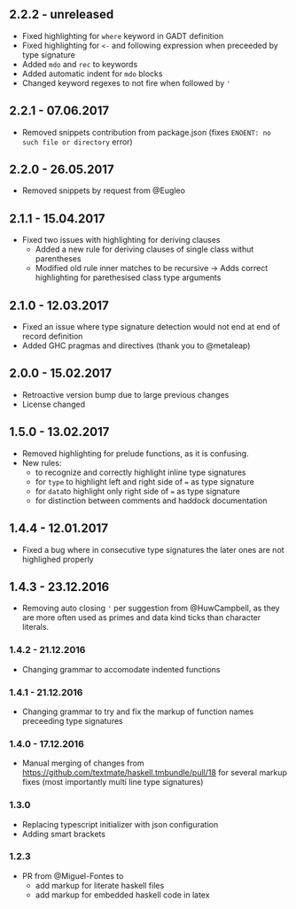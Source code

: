 ## 2.2.2 - unreleased

- Fixed highlighting for `where` keyword in GADT definition
- Fixed highlighting for `<-` and following expression when preceeded by type signature
- Added  `mdo` and `rec` to keywords
- Added automatic indent for `mdo` blocks
- Changed keyword regexes to not fire when followed by `'`

## 2.2.1 - 07.06.2017

- Removed snippets contribution from package.json (fixes `ENOENT: no such file or directory` error)

## 2.2.0 - 26.05.2017

- Removed snippets by request from @Eugleo

## 2.1.1 - 15.04.2017

- Fixed two issues with highlighting for deriving clauses
    - Added a new rule for deriving clauses of single class withut parentheses
    - Modified old rule inner matches to be recursive -> Adds correct highlighting for parethesised class type arguments

## 2.1.0  - 12.03.2017

- Fixed an issue where type signature detection would not end at end of record definition
- Added GHC pragmas and directives (thank you to @metaleap)

## 2.0.0 - 15.02.2017

- Retroactive version bump due to large previous changes 
- License changed

## 1.5.0 - 13.02.2017

- Removed highlighting for prelude functions, as it is confusing.
- New rules:
    - to recognize and correctly highlight inline type signatures
    - for `type` to highlight left and right side of `=` as type signature
    - for `data`to highlight only right side of `=` as type signature
    - for distinction between comments and haddock documentation

## 1.4.4 - 12.01.2017

- Fixed a bug where in consecutive type signatures the later ones are not highlighed properly

## 1.4.3 - 23.12.2016

- Removing auto closing `'` per suggestion from @HuwCampbell, as they are more often used as primes and data kind ticks than character literals.

### 1.4.2 - 21.12.2016

- Changing grammar to accomodate indented functions

### 1.4.1 - 21.12.2016

- Changing grammar to try and fix the markup of function names preceeding type signatures

### 1.4.0 - 17.12.2016

- Manual merging of changes from https://github.com/textmate/haskell.tmbundle/pull/18 for several markup fixes (most importantly multi line type signatures)

### 1.3.0

- Replacing typescript initializer with json configuration
- Adding smart brackets

### 1.2.3

- PR from @Miguel-Fontes to 
    - add markup for literate haskell files
    - add markup for embedded haskell code in latex
